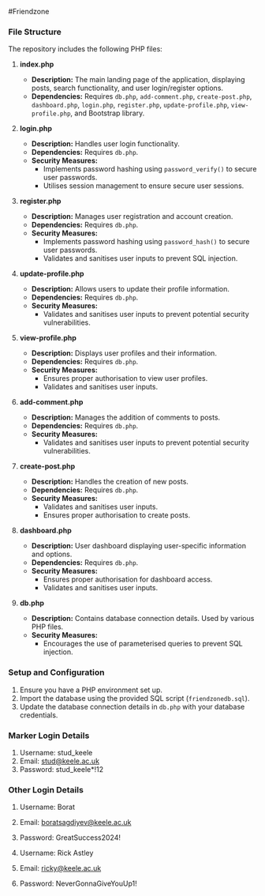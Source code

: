 #Friendzone

### File Structure

The repository includes the following PHP files:

1. **index.php**
   - **Description:** The main landing page of the application, displaying posts, search functionality, and user login/register options.
   - **Dependencies:** Requires `db.php`, `add-comment.php`, `create-post.php`, `dashboard.php`, `login.php`, `register.php`, `update-profile.php`, `view-profile.php`, and Bootstrap library.

2. **login.php**
   - **Description:** Handles user login functionality.
   - **Dependencies:** Requires `db.php`.
   - **Security Measures:**
     - Implements password hashing using `password_verify()` to secure user passwords.
     - Utilises session management to ensure secure user sessions.

3. **register.php**
   - **Description:** Manages user registration and account creation.
   - **Dependencies:** Requires `db.php`.
   - **Security Measures:**
     - Implements password hashing using `password_hash()` to secure user passwords.
     - Validates and sanitises user inputs to prevent SQL injection.

4. **update-profile.php**
   - **Description:** Allows users to update their profile information.
   - **Dependencies:** Requires `db.php`.
   - **Security Measures:**
     - Validates and sanitises user inputs to prevent potential security vulnerabilities.

5. **view-profile.php**
   - **Description:** Displays user profiles and their information.
   - **Dependencies:** Requires `db.php`.
   - **Security Measures:**
     - Ensures proper authorisation to view user profiles.
     - Validates and sanitises user inputs.

6. **add-comment.php**
   - **Description:** Manages the addition of comments to posts.
   - **Dependencies:** Requires `db.php`.
   - **Security Measures:**
     - Validates and sanitises user inputs to prevent potential security vulnerabilities.

7. **create-post.php**
   - **Description:** Handles the creation of new posts.
   - **Dependencies:** Requires `db.php`.
   - **Security Measures:**
     - Validates and sanitises user inputs.
     - Ensures proper authorisation to create posts.

8. **dashboard.php**
   - **Description:** User dashboard displaying user-specific information and options.
   - **Dependencies:** Requires `db.php`.
   - **Security Measures:**
     - Ensures proper authorisation for dashboard access.
     - Validates and sanitises user inputs.

9. **db.php**
   - **Description:** Contains database connection details. Used by various PHP files.
   - **Security Measures:**
     - Encourages the use of parameterised queries to prevent SQL injection.

### Setup and Configuration

1. Ensure you have a PHP environment set up.
2. Import the database using the provided SQL script (`friendzonedb.sql`).
3. Update the database connection details in `db.php` with your database credentials.

### Marker Login Details
1. Username: stud_keele
2. Email: stud@keele.ac.uk
3. Password: stud_keele*!12

### Other Login Details
1. Username: Borat
2. Email: boratsagdiyev@keele.ac.uk
3. Password: GreatSuccess2024!

1. Username: Rick Astley
2. Email: ricky@keele.ac.uk
3. Password: NeverGonnaGiveYouUp1!
